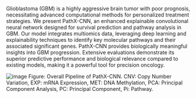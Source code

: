 Glioblastoma (GBM) is a highly aggressive brain tumor with poor prognosis, necessitating advanced computational methods for personalized treatment strategies. We present PathX-CNN, an enhanced explainable convolutional neural network designed for survival prediction and pathway analysis in GBM. Our model integrates multiomics data, leveraging deep learning and explainability techniques to identify key molecular pathways and their associated significant genes. PathX-CNN provides biologically meaningful insights into GBM progression. Extensive evaluations demonstrate its superior predictive performance and biological relevance compared to existing models, making it a powerful tool for precision oncology.

![image](https://github.com/user-attachments/assets/d4f42e47-6ee0-44cc-b68f-c7fc64da15c1)
Figure: Overall Pipeline of PathX-CNN. CNV: Copy Number Variation, EXP: mRNA Expression, MET: DNA Methylation, PCA: Principal Component Analysis, PC: Principal Component, Pi: Pathway.
